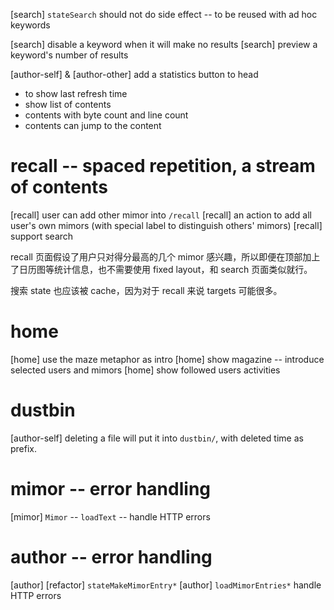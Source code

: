 [search] `stateSearch` should not do side effect -- to be reused with ad hoc keywords

[search] disable a keyword when it will make no results
[search] preview a keyword's number of results

[author-self] & [author-other] add a statistics button to head

- to show last refresh time
- show list of contents
- contents with byte count and line count
- contents can jump to the content

# recall -- spaced repetition, a stream of contents

[recall] user can add other mimor into `/recall`
[recall] an action to add all user's own mimors (with special label to distinguish others' mimors)
[recall] support search

recall 页面假设了用户只对得分最高的几个 mimor 感兴趣，所以即便在顶部加上了日历图等统计信息，也不需要使用 fixed layout，和 search 页面类似就行。

搜索 state 也应该被 cache，因为对于 recall 来说 targets 可能很多。

# home

[home] use the maze metaphor as intro
[home] show magazine -- introduce selected users and mimors
[home] show followed users activities

# dustbin

[author-self] deleting a file will put it into `dustbin/`, with deleted time as prefix.

# mimor -- error handling

[mimor] `Mimor` -- `loadText` -- handle HTTP errors

# author -- error handling

[author] [refactor] `stateMakeMimorEntry*`
[author] `loadMimorEntries*` handle HTTP errors
